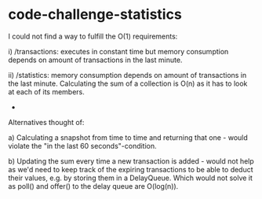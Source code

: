# code-challenge-statistics

I could not find a way to fulfill the O(1) requirements:

i) /transactions: executes in constant time but memory consumption depends on amount of transactions in the last minute.


ii) /statistics: memory consumption depends on amount of transactions in the last minute. 
 Calculating the sum of a collection is O(n) as it has to look at
 each of its members. 
 
 -
 
 Alternatives thought of:
 
 a) Calculating a snapshot from time to time and returning that one - would 
 violate the "in the last 60 seconds"-condition.
 
 b) Updating the sum every time a new transaction is added - would not help as we'd need to keep
 track of the expiring transactions to be able to deduct their values, e.g. by storing them in a DelayQueue. 
 Which would not solve it as poll() and offer() to the delay 
 queue are O(log(n)).
 
